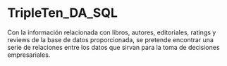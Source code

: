 # TripleTen_DA_SQL

Con la información relacionada con libros, autores, editoriales, ratings y reviews de la base de datos proporcionada, se pretende encontrar una serie de relaciones entre los datos que sirvan para la toma de decisiones empresariales.
